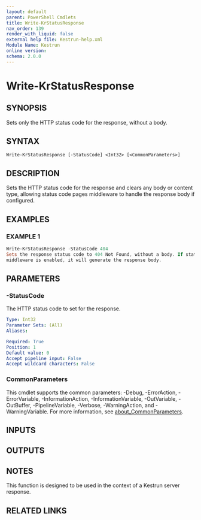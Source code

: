 ```yaml
---
layout: default
parent: PowerShell Cmdlets
title: Write-KrStatusResponse
nav_order: 139
render_with_liquid: false
external help file: Kestrun-help.xml
Module Name: Kestrun
online version:
schema: 2.0.0
---
```


# Write-KrStatusResponse

## SYNOPSIS
Sets only the HTTP status code for the response, without a body.

## SYNTAX

```
Write-KrStatusResponse [-StatusCode] <Int32> [<CommonParameters>]
```

## DESCRIPTION
Sets the HTTP status code for the response and clears any body or content type,
allowing status code pages middleware to handle the response body if configured.

## EXAMPLES

### EXAMPLE 1
```powershell
Write-KrStatusResponse -StatusCode 404
Sets the response status code to 404 Not Found, without a body. If status code pages
middleware is enabled, it will generate the response body.
```

## PARAMETERS

### -StatusCode
The HTTP status code to set for the response.

```yaml
Type: Int32
Parameter Sets: (All)
Aliases:

Required: True
Position: 1
Default value: 0
Accept pipeline input: False
Accept wildcard characters: False
```

### CommonParameters
This cmdlet supports the common parameters: -Debug, -ErrorAction, -ErrorVariable, -InformationAction, -InformationVariable, -OutVariable, -OutBuffer, -PipelineVariable, -Verbose, -WarningAction, and -WarningVariable. For more information, see [about_CommonParameters](http://go.microsoft.com/fwlink/?LinkID=113216).

## INPUTS

## OUTPUTS

## NOTES
This function is designed to be used in the context of a Kestrun server response.

## RELATED LINKS
